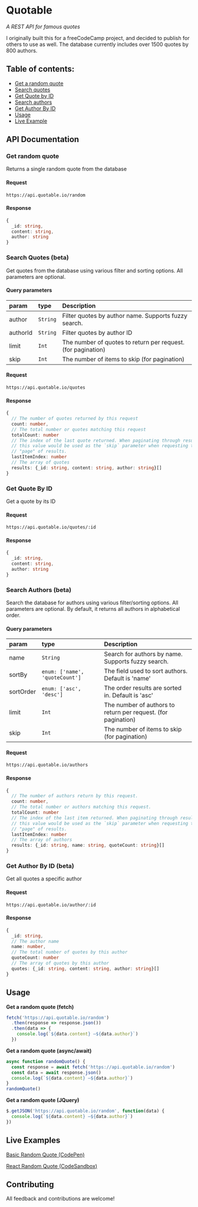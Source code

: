 # Quotable

_A REST API for famous quotes_

I originally built this for a freeCodeCamp project, and decided to publish for others to use as well. The database currently includes over 1500 quotes by 800 authors.

## Table of contents:

- [Get a random quote](#get-random-quote)
- [Search quotes](#search-quotes-beta)
- [Get Quote by ID](#get-quote-by-id)
- [Search authors](#search-authors-beta)
- [Get Author By ID](#get-author-by-id-beta)
- [Usage](#usage)
- [Live Example](#live-examples)

## API Documentation

### Get random quote

Returns a single random quote from the database

#### Request

```http
https://api.quotable.io/random
```

#### Response

```ts
{
  _id: string,
  content: string,
  author: string
}
```

### Search Quotes (beta)

Get quotes from the database using various filter and sorting options. All parameters are optional.

#### Query parameters

| param    | type     | Description                                                  |
| :------- | :------- | :----------------------------------------------------------- |
| author   | `String` | Filter quotes by author name. Supports fuzzy search.         |
| authorId | `String` | Filter quotes by author ID                                   |
| limit    | `Int`    | The number of quotes to return per request. (for pagination) |
| skip     | `Int`    | The number of items to skip (for pagination)                 |

#### Request

```http
https://api.quotable.io/quotes
```

#### Response

```ts
{
  // The number of quotes returned by this request
  count: number,
  // The total number or quotes matching this request
  totalCount: number
  // The index of the last quote returned. When paginating through results,
  // this value would be used as the `skip` parameter when requesting the next
  // "page" of results.
  lastItemIndex: number
  // The array of quotes
  results: {_id: string, content: string, author: string}[]
}
```

### Get Quote By ID

Get a quote by its ID

#### Request

```http
https://api.quotable.io/quotes/:id
```

#### Response

```ts
{
  _id: string,
  content: string,
  author: string
}
```

### Search Authors (beta)

Search the database for authors using various filter/sorting options. All parameters are optional. By default, it returns all authors in alphabetical order.

#### Query parameters

| param     | type                           | Description                                                   |
| :-------- | :----------------------------- | :------------------------------------------------------------ |
| name      | `String`                       | Search for authors by name. Supports fuzzy search.            |
| sortBy    | `enum: ['name', 'quoteCount']` | The field used to sort authors. Default is 'name'             |
| sortOrder | `enum: ['asc', 'desc']`        | The order results are sorted in. Default is 'asc'             |
| limit     | `Int`                          | The number of authors to return per request. (for pagination) |
| skip      | `Int`                          | The number of items to skip (for pagination)                  |

#### Request

```http
https://api.quotable.io/authors
```

#### Response

```ts
{
  // The number of authors return by this request.
  count: number,
  // The total number or authors matching this request.
  totalCount: number
  // The index of the last item returned. When paginating through results,
  // this value would be used as the `skip` parameter when requesting the next
  // "page" of results.
  lastItemIndex: number
  // The array of authors
  results: {_id: string, name: string, quoteCount: string}[]
}
```

### Get Author By ID (beta)

Get all quotes a specific author

#### Request

```http
https://api.quotable.io/author/:id
```

#### Response

```ts
{
  _id: string,
  // The author name
  name: number,
  // The total number of quotes by this author
  quoteCount: number
  // The array of quotes by this author
  quotes: {_id: string, content: string, author: string}[]
}
```

## Usage

**Get a random quote (fetch)**

```js
fetch('https://api.quotable.io/random')
  .then(response => response.json())
  .then(data => {
    console.log(`${data.content} —${data.author}`)
  })
```

**Get a random quote (async/await)**

```js
async function randomQuote() {
  const response = await fetch('https://api.quotable.io/random')
  const data = await response.json()
  console.log(`${data.content} —${data.author}`)
}
randomQuote()
```

**Get a random quote (JQuery)**

```js
$.getJSON('https://api.quotable.io/random', function(data) {
  console.log(`${data.content} —${data.author}`)
})
```

## Live Examples

[Basic Random Quote (CodePen)](https://codepen.io/lukePeavey/pen/RwNVeQG)

[React Random Quote (CodeSandbox)](https://codesandbox.io/s/quotable-demo-react-e7zm1?fontsize=14&hidenavigation=1&module=%2Fsrc%2FApp.js&theme=dark)

## Contributing

All feedback and contributions are welcome!

